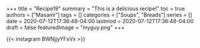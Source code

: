 +++
title = "Recipe19"
summary = "This is a delicious recipe!"
toc = true
authors = ["Masami"]
tags = []
categories = ["Soups", "Breads"]
series = []
date = 2020-07-12T17:36:48-04:00
lastmod = 2020-07-12T17:36:48-04:00
draft = false
featuredImage = "myguy.png"
+++

{{< instagram BWNjjyYFxVx >}}
